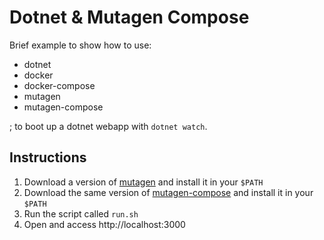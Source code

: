 # Dotnet & Mutagen Compose

Brief example to show how to use:

* dotnet
* docker
* docker-compose
* mutagen
* mutagen-compose

; to boot up a dotnet webapp with `dotnet watch`.

## Instructions

1. Download a version of [mutagen](https://github.com/mutagen-io/mutagen/releases) and install it in your `$PATH`
2. Download the same version of [mutagen-compose](https://github.com/mutagen-io/mutagen-compose/releases) and install it in your `$PATH`
3. Run the script called `run.sh`
4. Open and access http://localhost:3000